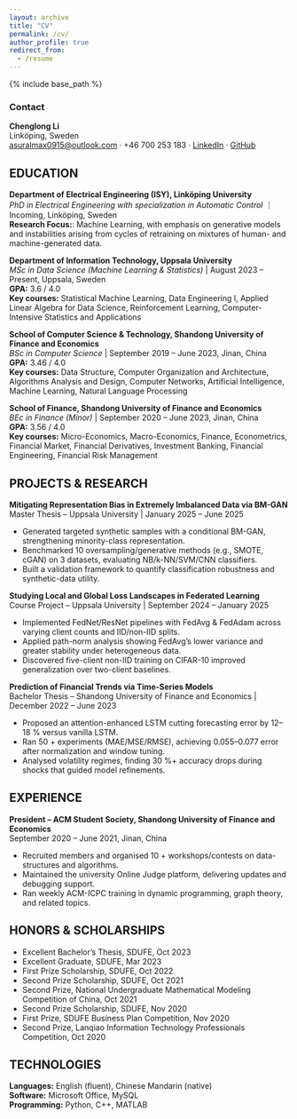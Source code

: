 ```yaml
---
layout: archive
title: "CV"
permalink: /cv/
author_profile: true
redirect_from:
  - /resume
---
```


{% include base_path %}

### Contact
**Chenglong Li**  
Linköping, Sweden <br>
asuralmax0915@outlook.com · +46 700 253 183 · [LinkedIn](https://www.linkedin.com/in/chenglong-li-76903b291/) · [GitHub](https://github.com/MaxCHENGLONG)

## EDUCATION
**Department of Electrical Engineering (ISY), Linköping University**<br>
*PhD in Electrical Engineering with specialization in Automatic Control* ｜ Incoming, Linköping, Sweden <br>
**Research Focus:**: Machine Learning, with emphasis on generative models and instabilities arising from cycles of retraining on mixtures of human- and machine-generated data. <br>

**Department of Information Technology, Uppsala University**   <br>
*MSc in Data Science (Machine Learning & Statistics)* | August 2023 – Present, Uppsala, Sweden   <br>
**GPA:** 3.6 / 4.0 <br>
**Key courses:** Statistical Machine Learning, Data Engineering I, Applied Linear Algebra for Data Science, Reinforcement Learning, Computer-Intensive Statistics and Applications   <br>

**School of Computer Science & Technology, Shandong University of Finance and Economics**   <br>
*BSc in Computer Science*  | September 2019 – June 2023, Jinan, China   <br>
**GPA:** 3.46 / 4.0 <br>
**Key courses:** Data Structure, Computer Organization and Architecture, Algorithms Analysis and Design, Computer Networks, Artificial Intelligence, Machine Learning, Natural Language Processing <br>

**School of Finance, Shandong University of Finance and Economics**  
*BEc in Finance (Minor)*  | September 2020 – June 2023, Jinan, China  <br>
**GPA:** 3.56 / 4.0 <br>
**Key courses:** Micro-Economics, Macro-Economics, Finance, Econometrics, Financial Market, Financial Derivatives, Investment Banking, Financial Engineering, Financial Risk Management <br>

## PROJECTS & RESEARCH <br>
**Mitigating Representation Bias in Extremely Imbalanced Data via BM-GAN**   <br>
Master Thesis – Uppsala University | January 2025 – June 2025 <br>
- Generated targeted synthetic samples with a conditional BM-GAN, strengthening minority-class representation.   <br>
- Benchmarked 10 oversampling/generative methods (e.g., SMOTE, cGAN) on 3 datasets, evaluating NB/k-NN/SVM/CNN classifiers.   <br>
- Built a validation framework to quantify classification robustness and synthetic-data utility.   <br>

**Studying Local and Global Loss Landscapes in Federated Learning**  <br>
Course Project – Uppsala University | September 2024 – January 2025 <br>
- Implemented FedNet/ResNet pipelines with FedAvg & FedAdam across varying client counts and IID/non-IID splits.   <br>
- Applied path-norm analysis showing FedAvg’s lower variance and greater stability under heterogeneous data.   <br>
- Discovered five-client non-IID training on CIFAR-10 improved generalization over two-client baselines.   <br>

**Prediction of Financial Trends via Time-Series Models**   <br>
Bachelor Thesis – Shandong University of Finance and Economics | December 2022 – June 2023 <br>
- Proposed an attention-enhanced LSTM cutting forecasting error by 12–18 % versus vanilla LSTM.   <br>
- Ran 50 + experiments (MAE/MSE/RMSE), achieving 0.055–0.077 error after normalization and window tuning.   <br>
- Analysed volatility regimes, finding 30 %+ accuracy drops during shocks that guided model refinements.   <br>

## EXPERIENCE <br>
**President – ACM Student Society, Shandong University of Finance and Economics**   <br>
September 2020 – June 2021, Jinan, China <br>
- Recruited members and organised 10 + workshops/contests on data-structures and algorithms.   <br>
- Maintained the university Online Judge platform, delivering updates and debugging support.   <br>
- Ran weekly ACM-ICPC training in dynamic programming, graph theory, and related topics.   <br>

## HONORS & SCHOLARSHIPS <br>
- Excellent Bachelor’s Thesis, SDUFE, Oct 2023   <br>
- Excellent Graduate, SDUFE, Mar 2023   <br>
- First Prize Scholarship, SDUFE, Oct 2022   <br>
- Second Prize Scholarship, SDUFE, Oct 2021   <br>
- Second Prize, National Undergraduate Mathematical Modeling Competition of China, Oct 2021   <br>
- Second Prize Scholarship, SDUFE, Nov 2020   <br>
- First Prize, SDUFE Business Plan Competition, Nov 2020   <br>
- Second Prize, Lanqiao Information Technology Professionals Competition, Oct 2020   <br>

## TECHNOLOGIES <br>
**Languages:** English (fluent), Chinese Mandarin (native)   <br>
**Software:** Microsoft Office, MySQL   <br>
**Programming:** Python, C++, MATLAB   <br>